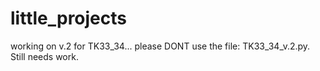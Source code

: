 # little_projects
working on v.2 for TK33_34... please DONT use the file: TK33_34_v.2.py. Still needs work.   

